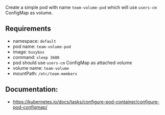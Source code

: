 
Create a simple pod with name `team-volume-pod` which will use `users-cm` ConfigMap as volume.

## Requirements
- namespace: `default`
- pod name: `team-volume-pod`
- image: `busybox`
- command: `sleep 3600`
- pod should use `users-cm` ConfigMap as attached volume
- volume name: `team-volume`
- mountPath: `/etc/team-members`

## Documentation:
- https://kubernetes.io/docs/tasks/configure-pod-container/configure-pod-configmap/
